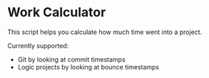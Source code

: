 # Work Calculator

This script helps you calculate how much time went into a project.

Currently supported:
- Git by looking at commit timestamps
- Logic projects by looking at bounce timestamps
